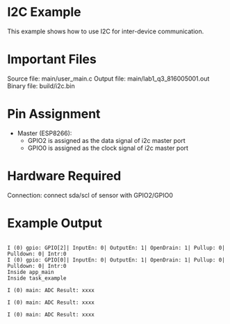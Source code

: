 # I2C Example

 This example shows how to use I2C for inter-device communication.

# Important Files

 Source file: main/user_main.c
 Output file: main/lab1_q3_816005001.out
 Binary file: build/i2c.bin

# Pin Assignment

* Master (ESP8266):
    * GPIO2 is assigned as the data signal of i2c master port
    * GPIO0 is assigned as the clock signal of i2c master port

# Hardware Required

 Connection: connect sda/scl of sensor with GPIO2/GPIO0

# Example Output  

```

I (0) gpio: GPIO[2]| InputEn: 0| OutputEn: 1| OpenDrain: 1| Pullup: 0| Pulldown: 0| Intr:0
I (0) gpio: GPIO[0]| InputEn: 0| OutputEn: 1| OpenDrain: 1| Pullup: 0| Pulldown: 0| Intr:0
Inside app_main
Inside task_example

I (0) main: ADC Result: xxxx

I (0) main: ADC Result: xxxx

I (0) main: ADC Result: xxxx

```
